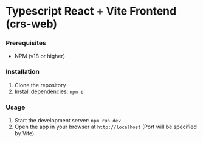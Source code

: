 # Typescript React + Vite Frontend (crs-web)

### Prerequisites

- NPM (v18 or higher)

### Installation

1. Clone the repository
2. Install dependencies: `npm i`

### Usage

1. Start the development server: `npm run dev`
2. Open the app in your browser at `http://localhost` (Port will be specified by Vite)
